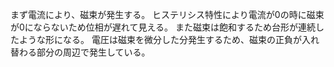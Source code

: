 まず電流により、磁束が発生する。
ヒステリシス特性により電流が0の時に磁束が0にならないため位相が遅れて見える。
また磁束は飽和するため台形が連続したような形になる。
電圧は磁束を微分した分発生するため、磁束の正負が入れ替わる部分の周辺で発生している。

